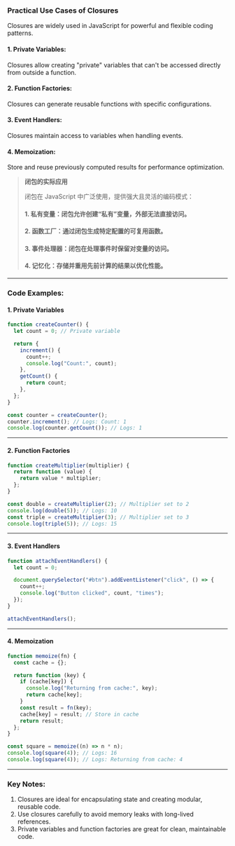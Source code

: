 ### Practical Use Cases of Closures

<audio src="..\..\mp3\Closures are wi.mp3"></audio>

Closures are widely used in JavaScript for powerful and flexible coding patterns.

#### **1. Private Variables**:
Closures allow creating "private" variables that can't be accessed directly from outside a function.

#### **2. Function Factories**:
Closures can generate reusable functions with specific configurations.

#### **3. Event Handlers**:
Closures maintain access to variables when handling events.

#### **4. Memoization**:
Store and reuse previously computed results for performance optimization.

> **闭包的实际应用**  
>
> <audio src="..\..\mp3\闭包在 JavaScript .mp3"></audio>
>
> 闭包在 JavaScript 中广泛使用，提供强大且灵活的编码模式：  
>
> #### **1. 私有变量**：闭包允许创建“私有”变量，外部无法直接访问。  
> #### **2. 函数工厂**：通过闭包生成特定配置的可复用函数。  
> #### **3. 事件处理器**：闭包在处理事件时保留对变量的访问。  
> #### **4. 记忆化**：存储并重用先前计算的结果以优化性能。

---

### Code Examples:

#### **1. Private Variables**
```javascript
function createCounter() {
  let count = 0; // Private variable

  return {
    increment() {
      count++;
      console.log("Count:", count);
    },
    getCount() {
      return count;
    },
  };
}

const counter = createCounter();
counter.increment(); // Logs: Count: 1
console.log(counter.getCount()); // Logs: 1
```

---

#### **2. Function Factories**
```javascript
function createMultiplier(multiplier) {
  return function (value) {
    return value * multiplier;
  };
}

const double = createMultiplier(2); // Multiplier set to 2
console.log(double(5)); // Logs: 10
const triple = createMultiplier(3); // Multiplier set to 3
console.log(triple(5)); // Logs: 15
```

---

#### **3. Event Handlers**
```javascript
function attachEventHandlers() {
  let count = 0;

  document.querySelector("#btn").addEventListener("click", () => {
    count++;
    console.log("Button clicked", count, "times");
  });
}

attachEventHandlers();
```

---

#### **4. Memoization**
```javascript
function memoize(fn) {
  const cache = {};

  return function (key) {
    if (cache[key]) {
      console.log("Returning from cache:", key);
      return cache[key];
    }
    const result = fn(key);
    cache[key] = result; // Store in cache
    return result;
  };
}

const square = memoize((n) => n * n);
console.log(square(4)); // Logs: 16
console.log(square(4)); // Logs: Returning from cache: 4
```

---

### Key Notes:
1. Closures are ideal for encapsulating state and creating modular, reusable code.  
2. Use closures carefully to avoid memory leaks with long-lived references.  
3. Private variables and function factories are great for clean, maintainable code.